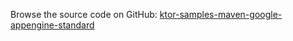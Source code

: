 [//]: # (title: Maven with Google App Engine)
[//]: # (category: samples)
[//]: # (caption: Maven with Google App Engine)

Browse the source code on GitHub: [ktor-samples-maven-google-appengine-standard](https://github.com/ktorio/ktor-samples/tree/master/other/maven-google-appengine-standard)
